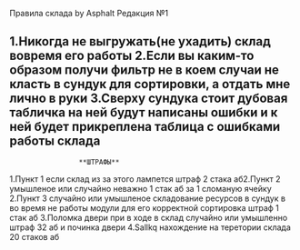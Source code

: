 Правила склада by Asphalt
               Редакция №1
    
1.Никогда не выгружать(не ухадить) склад вовремя его работы
2.Если вы каким-то образом получи фильтр не в коем случаи не класть в сундук для сортировки, а отдать мне лично в руки
3.Сверху сундука стоит дубовая табличка на ней будут написаны ошибки и к ней будет прикреплена таблица с ошибками работы склада
------------
                     **ШТРАФЫ**
1.Пункт 1 если склад из за этого лампется штраф 2 стака аб2.Пункт 2 умышленое или случайно неважно 1 стак аб за 1 сломаную ячейку
2.Пункт 3 случайно или умышленое складование ресурсов в сундук в во время не работы модули для его корректной сортировка штраф 1 стак аб
3.Поломка двери при в ходе в склад случайно или умышленно штраф 32 аб и починка двери
4.Sallkq нахождение на теретории склада 20 стаков аб
